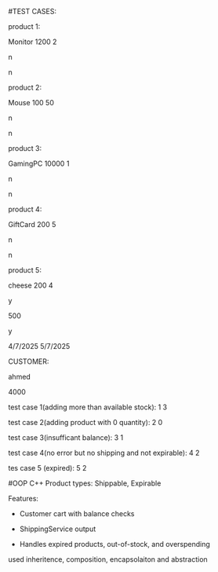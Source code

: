 #TEST CASES:

product 1:

Monitor 1200 2

n

n

product 2:

Mouse 100 50

n

n

product 3:

GamingPC 10000 1

n

n

product 4:

GiftCard 200 5

n

n

product  5:

cheese 200 4

y

500

y

4/7/2025 5/7/2025


CUSTOMER:

ahmed

4000

test case 1(adding more than available stock): 1 3

test case 2(adding product with 0 quantity): 2 0

test case 3(insufficant balance): 3 1

test case 4(no error but no shipping and not expirable): 4 2

tes case 5 (expired): 5 2


#OOP C++
Product types: Shippable, Expirable

Features:

- Customer cart with balance checks
   
- ShippingService output
  
- Handles expired products, out-of-stock, and overspending

used inheritence, composition, encapsolaiton and abstraction

